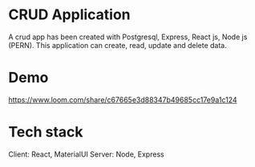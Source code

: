 # CRUD Application 
Α crud app has been created with Postgresql, Express, React js, Node js (PERN). This application can create, read, update and delete data.
# Demo
https://www.loom.com/share/c67665e3d88347b49685cc17e9a1c124
# Tech stack
Client: React, MaterialUI
Server: Node, Express
